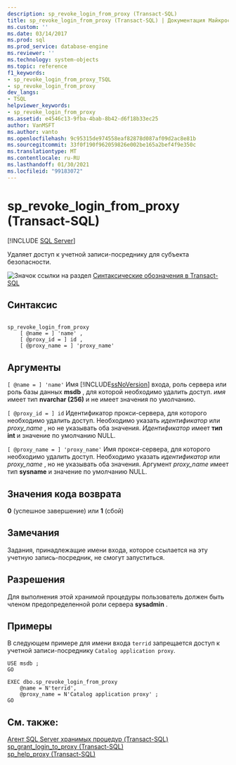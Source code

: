```yaml
---
description: sp_revoke_login_from_proxy (Transact-SQL)
title: sp_revoke_login_from_proxy (Transact-SQL) | Документация Майкрософт
ms.custom: ''
ms.date: 03/14/2017
ms.prod: sql
ms.prod_service: database-engine
ms.reviewer: ''
ms.technology: system-objects
ms.topic: reference
f1_keywords:
- sp_revoke_login_from_proxy_TSQL
- sp_revoke_login_from_proxy
dev_langs:
- TSQL
helpviewer_keywords:
- sp_revoke_login_from_proxy
ms.assetid: e4546c13-9fba-4bab-8b42-d6f18b33ec25
author: VanMSFT
ms.author: vanto
ms.openlocfilehash: 9c95315de974558eaf82878d087af09d2ac8e81b
ms.sourcegitcommit: 33f0f190f962059826e002be165a2bef4f9e350c
ms.translationtype: MT
ms.contentlocale: ru-RU
ms.lasthandoff: 01/30/2021
ms.locfileid: "99183072"
---
```

# <a name="sp_revoke_login_from_proxy-transact-sql"></a>sp_revoke_login_from_proxy (Transact-SQL)
[!INCLUDE [SQL Server](../../includes/applies-to-version/sqlserver.md)]

  Удаляет доступ к учетной записи-посреднику для субъекта безопасности.  
  
 ![Значок ссылки на раздел](../../database-engine/configure-windows/media/topic-link.gif "Значок ссылки на раздел") [Синтаксические обозначения в Transact-SQL](../../t-sql/language-elements/transact-sql-syntax-conventions-transact-sql.md)  
  
## <a name="syntax"></a>Синтаксис  
  
```  
  
sp_revoke_login_from_proxy   
    [ @name = ] 'name' ,  
    [ @proxy_id = ] id ,  
    [ @proxy_name = ] 'proxy_name'  
```  
  
## <a name="arguments"></a>Аргументы  
`[ @name = ] 'name'` Имя [!INCLUDE[ssNoVersion](../../includes/ssnoversion-md.md)] входа, роль сервера или роль базы данных **msdb** , для которой необходимо удалить доступ. *имя* имеет тип **nvarchar (256)** и не имеет значения по умолчанию.  
  
`[ @proxy_id = ] id` Идентификатор прокси-сервера, для которого необходимо удалить доступ. Необходимо указать *идентификатор* или *proxy_name* , но не указывать оба значения. *Идентификатор* имеет **тип int** и значение по умолчанию NULL.  
  
`[ @proxy_name = ] 'proxy_name'` Имя прокси-сервера, для которого необходимо удалить доступ. Необходимо указать *идентификатор* или *proxy_name* , но не указывать оба значения. Аргумент *proxy_name* имеет тип **sysname** и значение по умолчанию NULL.  
  
## <a name="return-code-values"></a>Значения кода возврата  
 **0** (успешное завершение) или **1** (сбой)  
  
## <a name="remarks"></a>Замечания  
 Задания, принадлежащие имени входа, которое ссылается на эту учетную запись-посредник, не смогут запуститься.  
  
## <a name="permissions"></a>Разрешения  
 Для выполнения этой хранимой процедуры пользователь должен быть членом предопределенной роли сервера **sysadmin** .  
  
## <a name="examples"></a>Примеры  
 В следующем примере для имени входа `terrid` запрещается доступ к учетной записи-посреднику `Catalog application proxy`.  
  
```  
USE msdb ;  
GO  
  
EXEC dbo.sp_revoke_login_from_proxy  
    @name = N'terrid',  
    @proxy_name = N'Catalog application proxy' ;  
GO  
```  
  
## <a name="see-also"></a>См. также:  
 [Агент SQL Server хранимых процедур &#40;Transact-SQL&#41;](../../relational-databases/system-stored-procedures/sql-server-agent-stored-procedures-transact-sql.md)   
 [sp_grant_login_to_proxy &#40;Transact-SQL&#41;](../../relational-databases/system-stored-procedures/sp-grant-login-to-proxy-transact-sql.md)   
 [sp_help_proxy &#40;Transact-SQL&#41;](../../relational-databases/system-stored-procedures/sp-help-proxy-transact-sql.md)  
  
  

